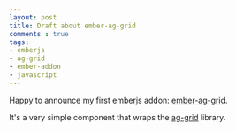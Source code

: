 ```yaml
---
layout: post
title: Draft about ember-ag-grid
comments : true
tags:
- emberjs
- ag-grid
- ember-addon
- javascript
---
```


Happy to announce my first emberjs addon: [ember-ag-grid](https://github.com/supersabillon/ember-ag-grid).

It's a very simple component that wraps the [ag-grid](https://github.com/ceolter/ag-grid/) library.

